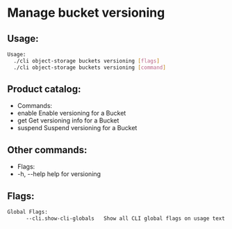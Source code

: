 # Manage bucket versioning

## Usage:
```bash
Usage:
  ./cli object-storage buckets versioning [flags]
  ./cli object-storage buckets versioning [command]
```

## Product catalog:
- Commands:
- enable      Enable versioning for a Bucket
- get         Get versioning info for a Bucket
- suspend     Suspend versioning for a Bucket

## Other commands:
- Flags:
- -h, --help   help for versioning

## Flags:
```bash
Global Flags:
      --cli.show-cli-globals   Show all CLI global flags on usage text
```

